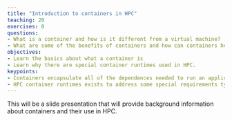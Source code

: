 ```yaml
---
title: "Introduction to containers in HPC"
teaching: 20
exercises: 0
questions:
- What is a container and how is it different from a virtual machine?
- What are some of the benefits of containers and how can containers help me do my job better?
objectives:
- Learn the basics about what a container is
- Learn why there are special container runtimes used in HPC.
keypoints:
- Containers encapsulate all of the dependences needed to run an application
- HPC container runtimes exists to address some special requirements typically found in HPC.
---
```


This will be a slide presentation that will provide background information about containers and their use in HPC.

